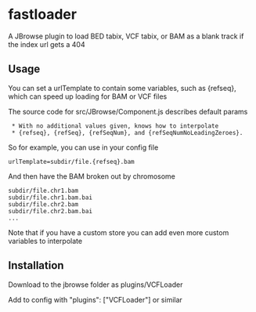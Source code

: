 # fastloader


A JBrowse plugin to load BED tabix, VCF tabix, or BAM as a blank track if the index url gets a 404


## Usage


You can set a urlTemplate to contain some variables, such as {refseq}, which can speed up loading for BAM or VCF files


The source code for src/JBrowse/Component.js describes default params

     * With no additional values given, knows how to interpolate
     * {refseq}, {refSeq}, {refSeqNum}, and {refSeqNumNoLeadingZeroes}.

So for example, you can use in your config file


    urlTemplate=subdir/file.{refseq}.bam


And then have the BAM broken out by chromosome

    subdir/file.chr1.bam
    subdir/file.chr1.bam.bai
    subdir/file.chr2.bam
    subdir/file.chr2.bam.bai
    ...



Note that if you have a custom store you can add even more custom variables to interpolate

## Installation


Download to the jbrowse folder as plugins/VCFLoader

Add to config with "plugins": ["VCFLoader"] or similar

